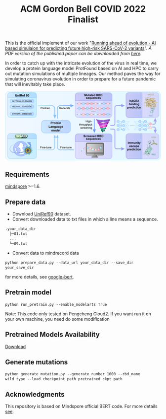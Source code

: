 <br/>
<h1 align="center">ACM Gordon Bell COVID 2022 Finalist</h1>
<br/>

This is the official implement of our work "[Running ahead of evolution - AI based simulaion for predicting future high-risk SARS-CoV-2 variants](https://journals.sagepub.com/doi/abs/10.1177/10943420231188077)".
*A PDF version of the published paper can be downloaded from [here](https://github.com/ZhiweiNiepku/SARS-CoV-2_mutation_simulation/blob/main/IJHPCA_online.pdf).*

In order to catch up with the intricate evolution of the virus in real time, we develop a protein language model ProtFound based on AI and HPC to carry out mutation simulations of multiple lineages.
Our method paves the way for simulating coronavirus evolution in order to prepare for a future pandemic that will inevitably take place.


![image](images/arc.png)

## Requirements
[mindspore](https://www.mindspore.cn/en) >=1.6.

## Prepare data
- Download [UniRef90](https://www.uniprot.org/help/downloads/) dataset.
- Convert downloaded data to txt files in which a line means a sequence.
```
.your_data_dir
  ├─01.txt
  ...
  └─09.txt
```

- Convert data to mindrecord data

```
python prepare_data.py --data_url your_data_dir --save_dir your_save_dir
```
for more details, see [google-bert](https://github.com/google-research/bert).

## Pretrain model

```
python run_pretrain.py --enable_modelarts True
```
Note: This code only tested on Pengcheng Cloud2. If you want run it on your own machine, you need do some modification

## Pretrained Models Availability
[Download](https://zenodo.org/record/7417029#.Y5b-x7JByBQ) 

## Generate mutations

```
python generate_mutation.py --generate_number 1000 --rbd_name wild_type --load_checkpoint_path pretrained_ckpt_path
```
## Acknowledgments
This repository is based on Mindspore official BERT code. For more details [see](https://github.com/mindspore-ai/models/tree/master/official/nlp/Bert).
